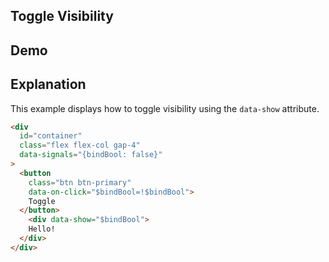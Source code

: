 ## Toggle Visibility

## Demo

<div id="container" data-on-load="@get('/examples/toggle_visibility/data')"></div>

## Explanation

This example displays how to toggle visibility using the `data-show` attribute.

```html
<div
  id="container"
  class="flex flex-col gap-4"
  data-signals="{bindBool: false}"
>
  <button
    class="btn btn-primary"
    data-on-click="$bindBool=!$bindBool">
    Toggle
  </button>
    <div data-show="$bindBool">
    Hello!
  </div>
</div>
```
